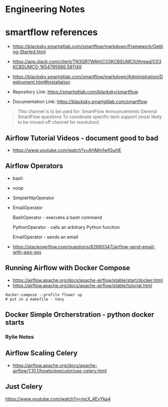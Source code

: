 # Engineering Notes

# smartflow references

- https://blacksky.smartgitlab.com/smartflow/markdown/Framework/Getting-Started.html
- https://app.slack.com/client/TN3QR7WAH/C03KCBSUMC0/thread/C03KCBSUMC0-1654795666.581149
- https://blacksky.smartgitlab.com/smartflow/markdown/Administration/Deployment.html#installation

- Repository Link: https://smartgitlab.com/blacksky/smartflow
- Documentation Link: https://blacksky.smartgitlab.com/smartflow

> This channel is to be used for:
SmartFlow Announcements
General SmartFlow questions
To coordinate specific tech support (most likely to be moved off channel for resolution) 

## Airflow Tutorial Videos - document good to bad

- https://www.youtube.com/watch?v=AHMm1wfGuHE


## Airflow Operators

- bash
- noop
- SimpleHttpOperator
- EmailOperator


    BashOperator - executes a bash command

    PythonOperator - calls an arbitrary Python function

    EmailOperator - sends an email

- https://stackoverflow.com/questions/62660347/airflow-send-email-with-aws-ses



## Running Airflow with Docker Compose

- https://airflow.apache.org/docs/apache-airflow/stable/start/docker.html
- https://airflow.apache.org/docs/apache-airflow/stable/tutorial.html


```
docker-compose --profile flower up
# put in a makefile - tony

```


## Docker Simple Orcherstration - python docker starts

### Rylie Notes

>


## Airflow Scaling Celery

- https://airflow.apache.org/docs/apache-airflow/1.10.1/howto/executor/use-celery.html


## Just Celery

https://www.youtube.com/watch?v=mcX_4EvYka4
